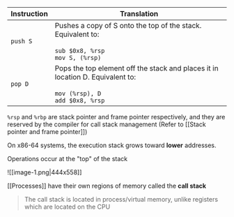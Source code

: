 

| Instruction | Translation                                                                                                               |
| ----------- | ------------------------------------------------------------------------------------------------------------------------- |
| `push S`    | Pushes a copy of S onto the top of the stack. Equivalent to:<br><br>`sub $0x8, %rsp`<br>`mov S, (%rsp)`                   |
| `pop D`     | Pops the top element off the stack and places it in location D. Equivalent to:<br><br>`mov (%rsp), D`<br>`add $0x8, %rsp` |
`%rsp` and `%rbp` are stack pointer and frame pointer respectively, and they are reserved by the compiler for call stack management (Refer to [[Stack pointer and frame pointer]])

On x86-64 systems, the execution stack grows toward **lower** addresses.

Operations occur at the "top" of the stack

![[image-1.png|444x558]]

[[Processes]] have their own regions of memory called the **call stack**

> The call stack is located in process/virtual memory, unlike registers which are located on the CPU